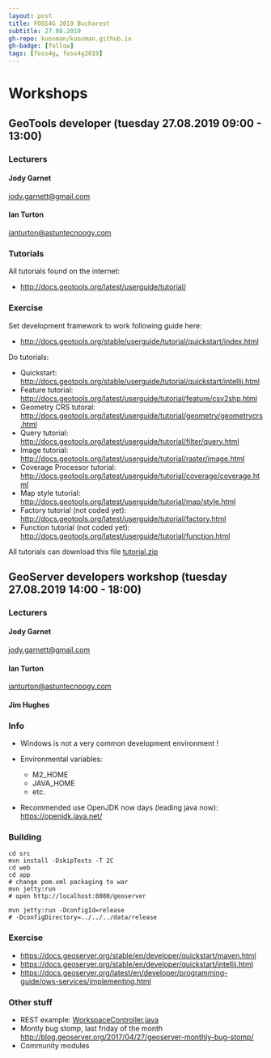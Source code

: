 ```yaml
---
layout: post
title: FOSS4G 2019 Bucharest
subtitle: 27.08.2019
gh-repo: kuosman/kuosman.github.io
gh-badge: [follow]
tags: [foss4g, foss4g2019]
---
```


# Workshops

## GeoTools developer (tuesday 27.08.2019 09:00 - 13:00)

### Lecturers

#### Jody Garnet

jody.garnett@gmail.com

#### Ian Turton

ianturton@astuntecnoogy.com

### Tutorials

All tutorials found on the internet:
* <http://docs.geotools.org/latest/userguide/tutorial/>

### Exercise

Set development framework to work following guide here:
* <http://docs.geotools.org/stable/userguide/tutorial/quickstart/index.html>

Do tutorials:
* Quickstart: <http://docs.geotools.org/stable/userguide/tutorial/quickstart/intellij.html>
* Feature tutorial: <http://docs.geotools.org/latest/userguide/tutorial/feature/csv2shp.html>
* Geometry CRS   tutoral: <http://docs.geotools.org/latest/userguide/tutorial/geometry/geometrycrs.html>
* Query tutorial: <http://docs.geotools.org/latest/userguide/tutorial/filter/query.html>
* Image tutorial: <http://docs.geotools.org/latest/userguide/tutorial/raster/image.html>
* Coverage Processor tutorial: <http://docs.geotools.org/latest/userguide/tutorial/coverage/coverage.html>
* Map style tutorial: <http://docs.geotools.org/latest/userguide/tutorial/map/style.html>
* Factory tutorial (not coded yet): <http://docs.geotools.org/latest/userguide/tutorial/factory.html>
* Function tutorial (not coded yet): <http://docs.geotools.org/latest/userguide/tutorial/function.html>

All tutorials can download this file [tutorial.zip](/files/tutorial.zip)


## GeoServer developers workshop (tuesday 27.08.2019 14:00 - 18:00)

### Lecturers

#### Jody Garnet

jody.garnett@gmail.com

#### Ian Turton

ianturton@astuntecnoogy.com

#### Jim Hughes

### Info

* Windows is not a very common development environment !
* Environmental variables:
    * M2_HOME
    * JAVA_HOME
    * etc.

* Recommended use OpenJDK now days (leading java now): <https://openjdk.java.net/>

### Building

```
cd src
mvn install -DskipTests -T 2C
cd web
cd app
# change pom.xml packaging to war
mvn jetty:run
# open http://localhost:8080/geoserver

mvn jetty:run -DconfigId=release
# -DconfigDirectory=../../../data/release
```

### Exercise

* <https://docs.geoserver.org/stable/en/developer/quickstart/maven.html>
* <https://docs.geoserver.org/stable/en/developer/quickstart/intellij.html>
* <https://docs.geoserver.org/latest/en/developer/programming-guide/ows-services/implementing.html>

### Other stuff

* REST example: [WorkspaceController.java](https://github.com/geoserver/geoserver/blob/master/src/restconfig/src/main/java/org/geoserver/rest/catalog/WorkspaceController.java)
* Montly bug stomp, last friday of the month <http://blog.geoserver.org/2017/04/27/geoserver-monthly-bug-stomp/>
* Community modules